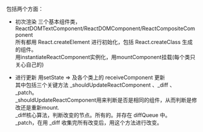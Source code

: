 包括两个方面：
- 初次渲染
三个基本组件类， ReactDOMTextComponent/ReactDOMComponent/ReactCompositeComponent   
所有都用 React.createElement 进行初始化，包括 React.createClass 生成的组件。   
用instantiateReactComponent实例化，用mountComponent挂载(每个类只关心自己的)

- 进行更新
用setState => 及各个类上的 receiveComponent 更新   
其中包括三个关键方法 _shouldUpdateReactComponent 、_diff 、 _patch。     
_shouldUpdateReactComponent用来判断是否是相同的组件，从而判断是修改还是重新mount.   
_diff核心算法，判断改变的节点。所有的。并存在 diffQueue 中。    
_patch，在用 _diff 收集完所有改变后，用这个方法进行改变。   
